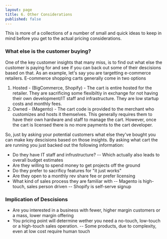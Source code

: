 ```yaml
---
layout: page
title: 6. Other Considerations
published: false
---
```


This is more of a collections of a number of small and quick ideas to keep in mind before you get to the actual pricing considerations.

### What else is the customer buying?
One of the key customer insights that many miss, is to find out what else the customer is paying for and see if you can back out some of their descisions based on that. As an example, let's say you are targetting e-commerce retailers. E-commerce shopping carts generally come in two options 

1. Hosted - (BigCommerce, Shopify) - The cart is entire hosted for the retailer. They are sacrificing some flexibiltiy in exchange for not having their own development/IT staff and infrastructure. They are low startup costs and monthly fees.
2. Owned - (Magento) - The cart code is provided to the merchant who customizes and hosts it themselves. This generally requires them to have their own hardware and staff to manage the cart. However, once the cart is licensed there is no more payments to the cart developer.

So, just by asking your potential customers what else they've bought you can make key descisions based on those insights. By asking what cart the are running you just backed out the following information:

- Do they have IT staff and infrustructure?
-- Which actually also leads to overall budget estimates
- Are they willing to spend money to get projects off the ground
- Do they prefer to sacrificy features for "it just works"
- Are they open to a monthly rev share fee or prefer licensing
- What kind of sales process they are familiar with
-- Magento is high-touch, sales person driven
-- Shopify is self-serve signup
   

### Implication of Descisions

- Are you interested in a business with fewer, higher margin customers or a mass, lower margin offering
- You pricing point will determine wether you need a no-touch, low-touch or a high-touch sales operation.
-- Some products, due to complexity, even at low cost require human touch
    

